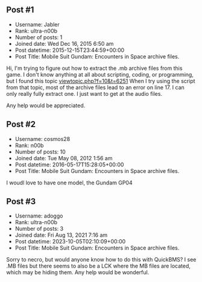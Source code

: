 ## Post #1
- Username: Jabler
- Rank: ultra-n00b
- Number of posts: 1
- Joined date: Wed Dec 16, 2015 6:50 am
- Post datetime: 2015-12-15T23:44:59+00:00
- Post Title: Mobile Suit Gundam: Encounters in Space archive files.

Hi, I'm trying to figure out how to extract the .mb archive files from this game. I don't know anything at all about scripting, coding, or programming, but I found this topic [viewtopic.php?f=10&t=6251](http://forum.xentax.com/viewtopic.php?f=10&t=6251)
When I try using the script from that topic, most of the archive files lead to an error on line 17. I can only really fully extract one. I just want to get at the audio files.

Any help would be appreciated.
## Post #2
- Username: cosmos28
- Rank: n00b
- Number of posts: 10
- Joined date: Tue May 08, 2012 1:56 am
- Post datetime: 2016-05-17T15:28:05+00:00
- Post Title: Mobile Suit Gundam: Encounters in Space archive files.

I woudl love to have one model, the Gundam GP04
## Post #3
- Username: adoggo
- Rank: ultra-n00b
- Number of posts: 3
- Joined date: Fri Aug 13, 2021 7:16 am
- Post datetime: 2023-10-05T02:10:09+00:00
- Post Title: Mobile Suit Gundam: Encounters in Space archive files.

Sorry to necro, but would anyone know how to do this with QuickBMS? I see .MB files but there seems to also be a LCK where the MB files are located, which may be hiding them. Any help would be wonderful.
